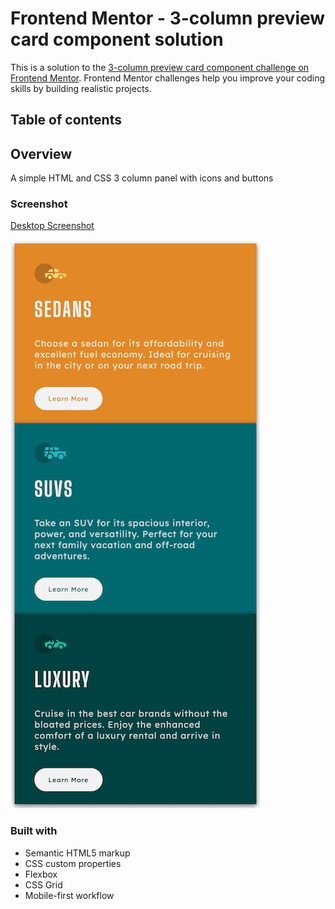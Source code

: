# Frontend Mentor - 3-column preview card component solution

This is a solution to the [3-column preview card component challenge on Frontend Mentor](https://www.frontendmentor.io/challenges/3column-preview-card-component-pH92eAR2-). Frontend Mentor challenges help you improve your coding skills by building realistic projects. 

## Table of contents


## Overview

A simple HTML and CSS 3 column panel with icons and buttons

### Screenshot

[Desktop Screenshot](./screenshots/screenshot-desktop.jpg)

![Mobile Screenshot](./screenshots/screenshot-mobile.jpg)


### Built with

- Semantic HTML5 markup
- CSS custom properties
- Flexbox
- CSS Grid
- Mobile-first workflow